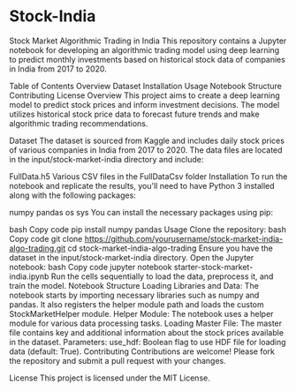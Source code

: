 # Stock-India
Stock Market Algorithmic Trading in India
This repository contains a Jupyter notebook for developing an algorithmic trading model using deep learning to predict monthly investments based on historical stock data of companies in India from 2017 to 2020.

Table of Contents
Overview
Dataset
Installation
Usage
Notebook Structure
Contributing
License
Overview
This project aims to create a deep learning model to predict stock prices and inform investment decisions. The model utilizes historical stock price data to forecast future trends and make algorithmic trading recommendations.

Dataset
The dataset is sourced from Kaggle and includes daily stock prices of various companies in India from 2017 to 2020. The data files are located in the input/stock-market-india directory and include:

FullData.h5
Various CSV files in the FullDataCsv folder
Installation
To run the notebook and replicate the results, you'll need to have Python 3 installed along with the following packages:

numpy
pandas
os
sys
You can install the necessary packages using pip:

bash
Copy code
pip install numpy pandas
Usage
Clone the repository:
bash
Copy code
git clone https://github.com/yourusername/stock-market-india-algo-trading.git
cd stock-market-india-algo-trading
Ensure you have the dataset in the input/stock-market-india directory.
Open the Jupyter notebook:
bash
Copy code
jupyter notebook starter-stock-market-india.ipynb
Run the cells sequentially to load the data, preprocess it, and train the model.
Notebook Structure
Loading Libraries and Data:
The notebook starts by importing necessary libraries such as numpy and pandas.
It also registers the helper module path and loads the custom StockMarketHelper module.
Helper Module:
The notebook uses a helper module for various data processing tasks.
Loading Master File:
The master file contains key and additional information about the stock prices available in the dataset.
Parameters:
use_hdf: Boolean flag to use HDF file for loading data (default: True).
Contributing
Contributions are welcome! Please fork the repository and submit a pull request with your changes.

License
This project is licensed under the MIT License.
